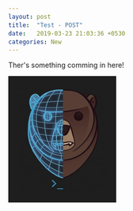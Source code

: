 ```yaml
---
layout: post
title:  "Test - POST"
date:   2019-03-23 21:03:36 +0530
categories: New
---
```


Ther's something comming in here! 

![Test_Image](/assets/r0_.png)


